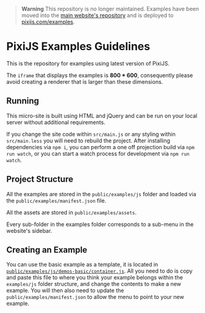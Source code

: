 > **Warning**
> This repository is no longer maintained. Examples have been moved into the [main website's repository](https://github.com/pixijs/pixijs.com/tree/main/src/data/examples) and is deployed to [pixijs.com/examples](https://pixijs.com/examples).

# PixiJS Examples Guidelines

This is the repository for examples using latest version of PixiJS.

The `iframe` that displays the examples is **800 * 600**, consequently please avoid creating a renderer that is larger than these dimensions.

## Running

This micro-site is built using HTML and jQuery and can be run on your local server without additional requirements.

If you change the site code within `src/main.js` or any styling within `src/main.less` you will need to rebuild the project.
After installing dependencies via `npm i`, you can perform a one off projection build via `npm run watch`, or you can start a watch process for development via `npm run watch`.

## Project Structure

All the examples are stored in the `public/examples/js` folder and loaded via the `public/examples/manifest.json` file.

All the assets are stored in `public/examples/assets`.

Every sub-folder in the examples folder corresponds to a sub-menu in the website's sidebar.

## Creating an Example

You can use the basic example as a template, it is located in [`public/examples/js/demos-basic/container.js`](public/examples/js/demos-basic/container.js).
All you need to do is copy and paste this file to where you think your example belongs within the `examples/js` folder structure, and change the contents to make a new example. You will then also need to update the `public/examples/manifest.json` to allow the menu to point to your new example.
